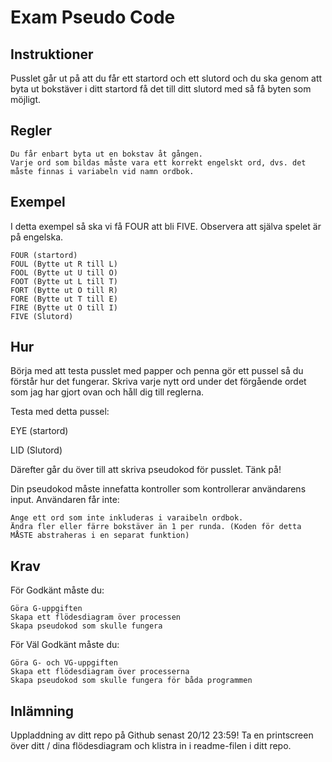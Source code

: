 # Exam Pseudo Code

## Instruktioner

Pusslet går ut på att du får ett startord och ett slutord och du ska genom att byta ut bokstäver i ditt startord få det till ditt slutord med så få byten som möjligt.

## Regler

    Du får enbart byta ut en bokstav åt gången.
    Varje ord som bildas måste vara ett korrekt engelskt ord, dvs. det måste finnas i variabeln vid namn ordbok.

## Exempel

I detta exempel så ska vi få FOUR att bli FIVE. Observera att själva spelet är på engelska.

    FOUR (startord)
    FOUL (Bytte ut R till L)
    FOOL (Bytte ut U till O)
    FOOT (Bytte ut L till T)
    FORT (Bytte ut O till R)
    FORE (Bytte ut T till E)
    FIRE (Bytte ut O till I)
    FIVE (Slutord)

## Hur

Börja med att testa pusslet med papper och penna gör ett pussel så du förstår hur det fungerar. Skriva varje nytt ord under det förgående ordet som jag har gjort ovan och håll dig till reglerna.

Testa med detta pussel:

EYE (startord)

LID (Slutord)

Därefter går du över till att skriva pseudokod för pusslet.
Tänk på!

Din pseudokod måste innefatta kontroller som kontrollerar användarens input. Användaren får inte:

    Ange ett ord som inte inkluderas i varaibeln ordbok.
    Ändra fler eller färre bokstäver än 1 per runda. (Koden för detta MÅSTE abstraheras i en separat funktion)

## Krav

För Godkänt måste du:

    Göra G-uppgiften
    Skapa ett flödesdiagram över processen
    Skapa pseudokod som skulle fungera

För Väl Godkänt måste du:

    Göra G- och VG-uppgiften
    Skapa ett flödesdiagram över processerna
    Skapa pseudokod som skulle fungera för båda programmen

## Inlämning
Uppladdning av ditt repo på Github senast 20/12 23:59! Ta en printscreen över ditt / dina flödesdiagram och klistra in i readme-filen i ditt repo.